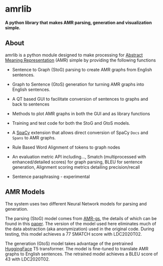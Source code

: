 # amrlib

**A python library that makes AMR parsing, generation and visualization simple.**


## About
amrlib is a python module designed to make processing for [Abstract Meaning Representation](https://amr.isi.edu/)
 (AMR) simple by providing the following functions

<!--- For Readthedocs, bulleted items must a space after and sub-list must have 4 spaces (and this still doesn't work) --->

* Sentence to Graph (StoG) parsing to create AMR graphs from English sentences.

* Graph to Sentence (GtoS) generation for turning AMR graphs into English sentences.

* A QT based GUI to facilitate conversion of sentences to graphs and back to sentences

* Methods to plot AMR graphs in both the GUI and as library functions

* Training and test code for both the StoG and GtoS models.

* A [SpaCy](https://github.com/explosion/spaCy) extension that allows direct conversion of
SpaCy `Docs` and `Spans` to AMR graphs.

* Rule Based Word Alignment of tokens to graph nodes

* An evaluation metric API including..., Smatch (multiprocessed with enhanced/detailed scores) for graph parsing,
BLEU for sentence generation, Alignment scoring metrics detailing precision/recall

* Sentence paraphrasing - experimental



## AMR Models
The system uses two different Neural Network models for parsing and generation.

The parsing (StoG) model comes from [AMR-gs](https://github.com/jcyk/AMR-gs), the details of which
can be found in this [paper](https://arxiv.org/abs/2004.05572).  The version of the model used here eliminates
much of the data abstraction (aka anonymization) used in the original code.  During testing, this model
achieves a 77 SMATCH score with LDC2020T02.

The generation (GtoS) model takes advantage of the pretrained [HuggingFace](https://github.com/huggingface/transformers)
T5 transformer.  The model is fine-tuned to translate AMR graphs to English sentences.  The retrained model
achieves a BLEU score of 43 with LDC2020T02.
